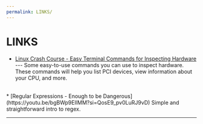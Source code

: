 ```yaml
---
permalink: LINKS/
---
```


# LINKS

* [Linux Crash Course - Easy Terminal Commands for Inspecting Hardware](https://youtu.be/oGyJr-iUwt8?si=59V2boc0XfmlFekg) --- 
Some easy-to-use commands you can use to inspect hardware. 
These commands will help you list PCI devices, view information about your CPU, and more.
<br>
* [Regular Expressions - Enough to be Dangerous](https://youtu.be/bgBWp9EIlMM?si=QosE9_pv0LuRJ9vD)
Simple and straightforward intro to regex. 
<hr>
